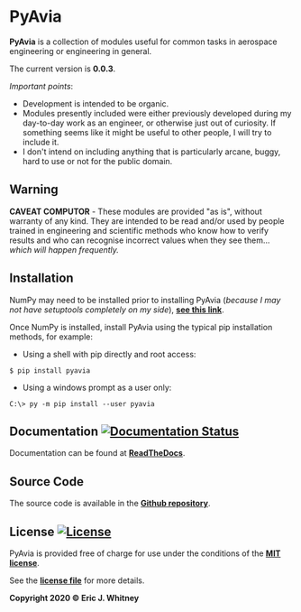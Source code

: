 # PyAvia

**PyAvia** is a collection of modules useful for common tasks in aerospace
engineering or engineering in general.  

The current version is **0.0.3**.

*Important points*:
- Development is intended to be organic.
- Modules presently included were either previously developed during my day-to-day 
 work as an engineer, or otherwise just out of curiosity.  If something
  seems like it might be useful to other people, I will try to include it.
- I don't intend on including anything that is particularly arcane, buggy,
  hard to use or not for the public domain.

## Warning

**CAVEAT COMPUTOR** - These modules are provided "as is", without warranty
of any kind.  They are intended to be read and/or used by people trained
in engineering and scientific methods who know how to verify results and
who can recognise incorrect values when they see them... *which will
happen frequently.*

## Installation

NumPy may need to be installed prior to installing PyAvia (*because I may
 not have setuptools completely on my side*), 
 **[see this link](https://docs.scipy.org/doc/numpy/user/install.html)**.

Once NumPy is installed, install PyAvia using the typical pip installation
 methods, for example:
- Using a shell with pip directly and root access:
```console
$ pip install pyavia
```
- Using a windows prompt as a user only: 
```console
C:\> py -m pip install --user pyavia
```

## Documentation [![Documentation Status](https://readthedocs.org/projects/pyavia/badge/?version=latest)](https://pyavia.readthedocs.io/en/latest/?badge=latest)

Documentation can be found at
 **[ReadTheDocs](https://pyavia.readthedocs.io/en/latest/)**.
 
## Source Code 

The source code is available in the
**[Github repository](https://github.com/ericjwhitney/pyavia)**.

## License [![License](http://img.shields.io/:license-mit-blue.svg?style=flat-square)](http://badges.mit-license.org)

PyAvia is provided free of charge for use under the conditions of the 
**[MIT license](http://opensource.org/licenses/mit-license.php)**.

See the 
**[license file](https://github.com/ericjwhitney/pyavia/blob/master/LICENSE)**
for more details.


**Copyright 2020 © Eric J. Whitney**
